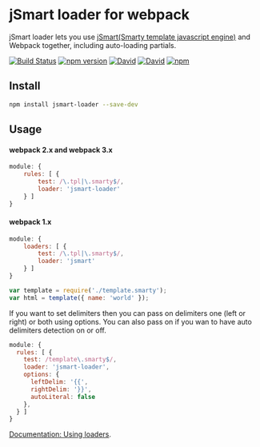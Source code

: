 # jSmart loader for webpack
jSmart loader lets you use [jSmart(Smarty template javascript engine)](https://github.com/umakantp/jsmart) and Webpack together, including auto-loading partials.

[![Build Status](https://travis-ci.org/umakantp/jsmart-loader.png?branch=master)](https://travis-ci.org/umakantp/jsmart-loader)
[![npm version](https://img.shields.io/npm/v/jsmart-loader.svg)](https://www.npmjs.com/package/jsmart-loader)
[![David](https://img.shields.io/david/umakantp/jsmart-loader.svg)](https://www.npmjs.com/package/jsmart-loader)
[![David](https://img.shields.io/david/dev/umakantp/jsmart-loader.svg)](https://www.npmjs.com/package/jsmart-loader)
[![npm](https://img.shields.io/npm/l/jsmart-loader.svg)](https://github.com/umakantp/jsmart-loader/blob/master/LICENSE)

## Install

```sh
npm install jsmart-loader --save-dev
```

## Usage


#### webpack 2.x and webpack 3.x
```javascript
module: {
    rules: [ {
        test: /\.tpl|\.smarty$/,
        loader: 'jsmart-loader'
    } ]
}
```
#### webpack 1.x
```javascript
module: {
    loaders: [ {
        test: /\.tpl|\.smarty$/,
        loader: 'jsmart'
    } ]
}
```

```javascript
var template = require('./template.smarty');
var html = template({ name: 'world' });
```

If you want to set delimiters then you can pass on delimiters one (left or right) or both using options. You can also pass on if you wan to have auto delimiters detection on or off.

```javascript
module: {
  rules: [ {
    test: /template\.smarty$/,
    loader: 'jsmart-loader',
    options: {
      leftDelim: '{{',
      rightDelim: '}}',
      autoLiteral: false
    },
  } ]
}
```

[Documentation: Using loaders](https://webpack.js.org/concepts/loaders/#using-loaders).
